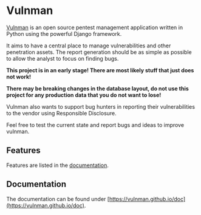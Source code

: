 # Vulnman

[Vulnman](https://vulnman.github.io) is an open source pentest management application written in Python using the powerful Django framework.

It aims to have a central place to manage vulnerabilities and other penetration assets.
The report generation should be as simple as possible to allow the analyst to focus on finding bugs.


**This project is in an early stage! There are most likely stuff that just does not work!**

**There may be breaking changes in the database layout, do not use this project for any production data that you do not want to lose!**

Vulnman also wants to support bug hunters in reporting their vulnerabilities to the vendor using Responsible Disclosure.

Feel free to test the current state and report bugs and ideas to improve vulnman.

## Features
Features are listed in the [documentation](https://vulnman.github.io/doc).

## Documentation

The documentation can be found under [https://vulnman.github.io/doc](https://vulnman.github.io/doc).
